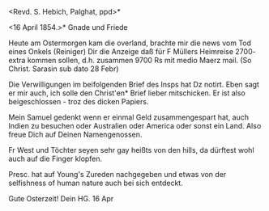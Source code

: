 <Revd. S. Hebich, Palghat, ppd>*

 <16 April 1854.>*
Gnade und Friede

Heute am Ostermorgen kam die overland, brachte mir die news vom Tod eines Onkels (Reiniger) Dir die Anzeige daß für F Müllers Heimreise 2700- extra kommen sollen, d.h. zusammen 9700 Rs mit medio Maerz mail. (So Christ. Sarasin sub dato 28 Febr)

Die Verwilligungen im beifolgenden Brief des Insps hat Dz notirt. Eben sagt er mir auch, ich solle den Christ'en* Brief lieber mitschicken. Er ist also beigeschlossen - troz des dicken Papiers.

Mein Samuel gedenkt wenn er einmal Geld zusammengespart hat, auch Indien zu besuchen oder Australien oder America oder sonst ein Land. Also freue Dich auf Deinen Namengenossen.

Fr West und Töchter seyen sehr gay heißts von den hills, da dürftest wohl auch auf die Finger klopfen.

Presc. hat auf Young's Zureden nachgegeben und etwas von der selfishness of human nature auch bei sich entdeckt.

 Gute Osterzeit!
 Dein HG.
16 Apr

